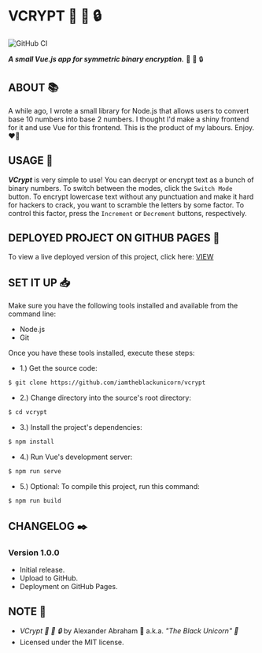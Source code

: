 # VCRYPT :ribbon: :scroll: :lock:

![GitHub CI](https://github.com/iamtheblackunicorn/vcrypt/actions/workflows/vue.yml/badge.svg)

***A small Vue.js app for symmetric binary encryption.*** :ribbon: :scroll: :lock:

## ABOUT :books:

A while ago, I wrote a small library for Node.js that allows users to convert base 10 numbers into base 2 numbers. I thought I'd make a shiny frontend for it and use Vue for this frontend. This is the product of my labours. Enjoy. :heart_on_fire:

## USAGE :hammer:

***VCrypt*** is very simple to use! You can decrypt or encrypt text as a bunch of binary numbers. To switch between the modes, click the `Switch Mode` button. To encrypt lowercase text without any punctuation and make it hard for hackers to crack, you want to scramble the letters by some factor. To control this factor, press the `Increment` or `Decrement` buttons, respectively.

## DEPLOYED PROJECT ON GITHUB PAGES :rocket:

To view a live deployed version of this project, click here: [VIEW](https://blckunicorn.art/vcrypt)

## SET IT UP :inbox_tray:

Make sure you have the following tools installed and available from the command line:

- Node.js
- Git

Once you have these tools installed, execute these steps:

- 1.) Get the source code:

```bash
$ git clone https://github.com/iamtheblackunicorn/vcrypt
```

- 2.) Change directory into the source's root directory:

```bash
$ cd vcrypt
```

- 3.) Install the project's dependencies:

```bash
$ npm install
```

- 4.) Run Vue's development server:

```bash
$ npm run serve
```

- 5.) Optional: To compile this project, run this command:

```bash
$ npm run build
```


## CHANGELOG :black_nib:

### Version 1.0.0

- Initial release.
- Upload to GitHub.
- Deployment on GitHub Pages.

## NOTE :scroll:

- *VCrypt :ribbon: :scroll: :lock:* by Alexander Abraham :black_heart: a.k.a. *"The Black Unicorn" :unicorn:*
- Licensed under the MIT license.
